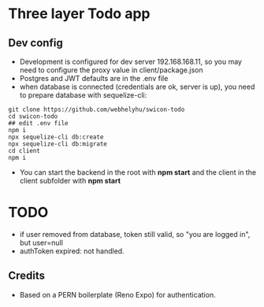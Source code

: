 # Three layer Todo app

## Dev config

- Development is configured for dev server 192.168.168.11, so you may need to configure the proxy value in client/package.json
- Postgres and JWT defaults are in the .env file
- when database is connected (credentials are ok, server is up), you need to prepare database with sequelize-cli:

```
git clone https://github.com/webhelyhu/swicon-todo
cd swicon-todo
## edit .env file
npm i
npx sequelize-cli db:create
npx sequelize-cli db:migrate
cd client
npm i
```

- You can start the backend in the root with **npm start** and the client in the client subfolder with **npm start**

# TODO

- if user removed from database, token still valid, so "you are logged in", but user=null
- authToken expired: not handled.

## Credits

- Based on a PERN boilerplate (Reno Expo) for authentication.

